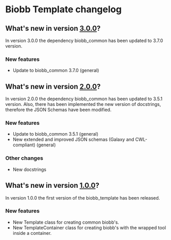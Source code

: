
# Biobb Template changelog

## What's new in version [3.0.0](https://github.com/bioexcel/biobb_template/releases/tag/v3.0.0)?
In version 3.0.0 the dependency biobb_common has been updated to 3.7.0 version. 

### New features

* Update to biobb_common 3.7.0 (general)

## What's new in version [2.0.0](https://github.com/bioexcel/biobb_template/releases/tag/v2.0.0)?
In version 2.0.0 the dependency biobb_common has been updated to 3.5.1 version. Also, there has been implemented the new version of docstrings, therefore the JSON Schemas have been modified.

### New features

* Update to biobb_common 3.5.1 (general)
* New extended and improved JSON schemas (Galaxy and CWL-compliant) (general)

### Other changes

* New docstrings

## What's new in version [1.0.0](https://github.com/bioexcel/biobb_template/releases/tag/v1.0.0)?
In version 1.0.0 the first version of the biobb_template has been released.

### New features

* New Template class for creating common biobb's.
* New TemplateContainer class for creating biobb's with the wrapped tool inside a container.